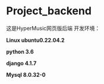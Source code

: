 # Project_backend

这是HyperMusic网页版后端
开发环境：

**Linux ubuntu0.22.04.2**

**python 3.6**

**django 4.1.7**

**Mysql 8.0.32-0**
